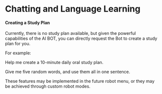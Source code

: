 # Chatting and Language Learning

#### Creating a Study Plan

Currently, there is no study plan available, but given the powerful capabilities of the AI BOT, you can directly request the Bot to create a study plan for you.

For example:

Help me create a 10-minute daily oral study plan.

Give me five random words, and use them all in one sentence.

These features may be implemented in the future robot menu, or they may be achieved through custom robot modes.